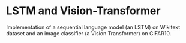 # LSTM and Vision-Transformer
Implementation of a sequential language model (an LSTM) on Wikitext dataset and an image classifier (a Vision Transformer) on CIFAR10.
